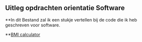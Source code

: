 ## Uitleg opdrachten orientatie Software

**In dit Bestand zal ik een stukje vertellen bij de code die ik heb geschreven voor software.

**[BMI calculator](path%20with%20spaces/Training/BMIcal/BMIcal.sln)
